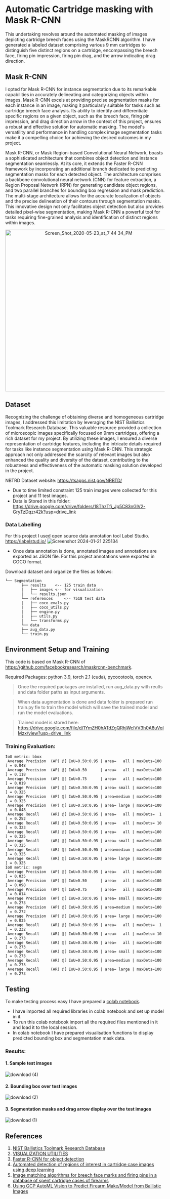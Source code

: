 # Automatic Cartridge masking with Mask R-CNN

This undertaking revolves around the automated masking of images depicting cartridge breech faces using the MaskRCNN algorithm. I have generated a labeled dataset comprising various 9 mm cartridges to distinguish five distinct regions on a cartridge, encompassing the breech face, firing pin impression, firing pin drag, and the arrow indicating drag direction.


## Mask R-CNN

I opted for Mask R-CNN for instance segmentation due to its remarkable capabilities in accurately delineating and categorizing objects within images. Mask R-CNN excels at providing precise segmentation masks for each instance in an image, making it particularly suitable for tasks such as cartridge breech face analysis. Its ability to identify and differentiate specific regions on a given object, such as the breech face, firing pin impression, and drag direction arrow in the context of this project, ensures a robust and effective solution for automatic masking. The model's versatility and performance in handling complex image segmentation tasks make it a compelling choice for achieving the desired outcomes in my project.

Mask R-CNN, or Mask Region-based Convolutional Neural Network, boasts a sophisticated architecture that combines object detection and instance segmentation seamlessly. At its core, it extends the Faster R-CNN framework by incorporating an additional branch dedicated to predicting segmentation masks for each detected object. The architecture comprises a backbone convolutional neural network (CNN) for feature extraction, a Region Proposal Network (RPN) for generating candidate object regions, and two parallel branches for bounding box regression and mask prediction. The multi-stage architecture allows for the accurate localization of objects and the precise delineation of their contours through segmentation masks. This innovative design not only facilitates object detection but also provides detailed pixel-wise segmentation, making Mask R-CNN a powerful tool for tasks requiring fine-grained analysis and identification of distinct regions within images.

<p align="center">
<img width="511" alt="Screen_Shot_2020-05-23_at_7 44 34_PM" src="https://github.com/ManthanKPatel/Automatic_cartridge_masking/assets/90741568/fba368b5-bf6d-4111-b174-f0401eadfbc5">
</p>

## Dataset

Recognizing the challenge of obtaining diverse and homogeneous cartridge images, I addressed this limitation by leveraging the NIST Ballistics Toolmark Research Database. This valuable resource provided a collection of microscopic images specifically focused on 9mm cartridges, offering a rich dataset for my project. By utilizing these images, I ensured a diverse representation of cartridge features, including the intricate details required for tasks like instance segmentation using Mask R-CNN. This strategic approach not only addressed the scarcity of relevant images but also enhanced the quality and diversity of the dataset, contributing to the robustness and effectiveness of the automatic masking solution developed in the project. 

NBTRD Dataset website: https://tsapps.nist.gov/NRBTD/

* Due to time limited constraint 125 train images were collected for this project and 11 test images.
* Data is Stored in this folder: https://drive.google.com/drive/folders/18ThzTfi_Jp5C83nGlV2-GryTzDqzr42k?usp=drive_link


### Data Labelling

For this project I used open source data annotation tool Label Studio.  https://labelstud.io/
![Screenshot 2024-01-21 225134](https://github.com/ManthanKPatel/Automatic_cartridge_masking/assets/90741568/56b70599-d105-4b9b-8590-c8129369ca86)
* Once data annotation is done, annotated images and annotations are exported as JSON file. For this project annotations were exported in COCO format.

Download dataset and organize the files as follows:

```plain
└── Segmentation
       ├── results    <-- 125 train data
       |   ├── images <-- for visualization
       |   └── results.json
       └── references     <-- 7518 test data
       |   ├── coco_evals.py 
       |   ├── coco_utils.py
       |   ├── engine.py
       |   ├── utils.py
       |   └── transforms.py 
       └── data
       ├── aug_data.py
       └── train.py
```
## Environment Setup and Training

This code is based on Mask R-CNN of https://github.com/facebookresearch/maskrcnn-benchmark.

Required Packages: python 3.9, torch 2.1 (cuda), pycocotools, opencv.

> Once the required packages are installed, run aug_data.py with reults and data folder paths as input arguments.

> When data augmentation is done and data folder is prepared run train.py fle to train the model which will save the trained model and run the model evaluations.

> Trained model is stored here: https://drive.google.com/file/d/1YmZH0hATdZgQRhjWclVV3h0A8uVqlMzx/view?usp=drive_link


### Training Evaluation:
```
IoU metric: bbox
 Average Precision  (AP) @[ IoU=0.50:0.95 | area=   all | maxDets=100 ] = 0.048
 Average Precision  (AP) @[ IoU=0.50      | area=   all | maxDets=100 ] = 0.118
 Average Precision  (AP) @[ IoU=0.75      | area=   all | maxDets=100 ] = 0.019
 Average Precision  (AP) @[ IoU=0.50:0.95 | area= small | maxDets=100 ] = 0.325
 Average Precision  (AP) @[ IoU=0.50:0.95 | area=medium | maxDets=100 ] = 0.325
 Average Precision  (AP) @[ IoU=0.50:0.95 | area= large | maxDets=100 ] = 0.048
 Average Recall     (AR) @[ IoU=0.50:0.95 | area=   all | maxDets=  1 ] = 0.252
 Average Recall     (AR) @[ IoU=0.50:0.95 | area=   all | maxDets= 10 ] = 0.323
 Average Recall     (AR) @[ IoU=0.50:0.95 | area=   all | maxDets=100 ] = 0.325
 Average Recall     (AR) @[ IoU=0.50:0.95 | area= small | maxDets=100 ] = 0.325
 Average Recall     (AR) @[ IoU=0.50:0.95 | area=medium | maxDets=100 ] = 0.325
 Average Recall     (AR) @[ IoU=0.50:0.95 | area= large | maxDets=100 ] = 0.325
IoU metric: segm
 Average Precision  (AP) @[ IoU=0.50:0.95 | area=   all | maxDets=100 ] = 0.035
 Average Precision  (AP) @[ IoU=0.50      | area=   all | maxDets=100 ] = 0.098
 Average Precision  (AP) @[ IoU=0.75      | area=   all | maxDets=100 ] = 0.014
 Average Precision  (AP) @[ IoU=0.50:0.95 | area= small | maxDets=100 ] = 0.273
 Average Precision  (AP) @[ IoU=0.50:0.95 | area=medium | maxDets=100 ] = 0.272
 Average Precision  (AP) @[ IoU=0.50:0.95 | area= large | maxDets=100 ] = 0.035
 Average Recall     (AR) @[ IoU=0.50:0.95 | area=   all | maxDets=  1 ] = 0.232
 Average Recall     (AR) @[ IoU=0.50:0.95 | area=   all | maxDets= 10 ] = 0.273
 Average Recall     (AR) @[ IoU=0.50:0.95 | area=   all | maxDets=100 ] = 0.273
 Average Recall     (AR) @[ IoU=0.50:0.95 | area= small | maxDets=100 ] = 0.273
 Average Recall     (AR) @[ IoU=0.50:0.95 | area=medium | maxDets=100 ] = 0.273
 Average Recall     (AR) @[ IoU=0.50:0.95 | area= large | maxDets=100 ] = 0.273
```

## Testing

To make testing process easy I have prepared a [colab notebook](https://drive.google.com/file/d/1rNj2jjm1xRfC6KFc1wh0fYplbAE5Z3wP/view?usp=sharing).

* I have imported all required libraries in colab notebook and set up model in it.
* To run this colab notebook import all the required files mentioned in it and load it to the local session.
* In colab notebook I have prepared visualisation functions to display predicted bounding box and segmentation mask data.

### Results:

#### 1. Sample test images
   
![download (4)](https://github.com/ManthanKPatel/Automatic_cartridge_masking/assets/90741568/95e9638f-216d-458f-b857-fd489d1eedfe)

#### 2. Bounding box over test images
   
![download (2)](https://github.com/ManthanKPatel/Automatic_cartridge_masking/assets/90741568/ff5d581c-4c5f-4f01-b5d3-53cfaeddfb66)

#### 3. Segmentation masks and drag arrow display over the test images
   
![download (1)](https://github.com/ManthanKPatel/Automatic_cartridge_masking/assets/90741568/c8225e33-748f-43e4-badc-e96e1bcae68d)

## References

1. [NIST Ballistics Toolmark Research Database](https://tsapps.nist.gov/NRBTD/Studies/Search)
2. [VISUALIZATION UTILITIES](https://pytorch.org/vision/0.11/auto_examples/plot_visualization_utils.html)
3. [Faster R-CNN for object detection](https://debuggercafe.com/custom-object-detection-using-pytorch-faster-rcnn/)
4. [Automated detection of regions of interest in cartridge case images using deep learning](https://onlinelibrary.wiley.com/doi/full/10.1111/1556-4029.15319)
5. [Image matching algorithms for breech face marks and firing pins in a database of spent cartridge cases of firearms](https://www.sciencedirect.com/science/article/pii/S0379073800004205)
6. [Using GCP AutoML Vision to Predict Firearm Make/Model from Ballistic Images](https://medium.com/@dstepp2/using-gcp-automl-vision-to-predict-firearm-make-model-from-ballistic-images-55a7ca6086db)
